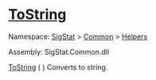 # [ToString](./HierarchyElement-100664013.md)

Namespace: [SigStat]() > [Common](./../../README.md) > [Helpers](./../README.md)

Assembly: SigStat.Common.dll

[ToString](./HierarchyElement-100664013.md) (  )	Converts to string.
